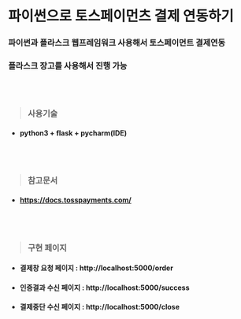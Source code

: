 # 파이썬으로 토스페이먼츠 결제 연동하기

### 파이썬과 플라스크 웹프레임워크 사용해서 토스페이먼트 결제연동
### 플라스크 장고를 사용해서 진행 가능
<br/><br/>

###
> ### 사용기술
+  #### python3 + flask + pycharm(IDE)
<br/><br/>

> ### 참고문서
+  #### https://docs.tosspayments.com/
<br/><br/>

> ### 구현 페이지
+ #### 결제창 요청 페이지 : http://localhost:5000/order
+ #### 인증결과 수신 페이지 :  http://localhost:5000/success
+ #### 결제중단 수신 페이지 :  http://localhost:5000/close

